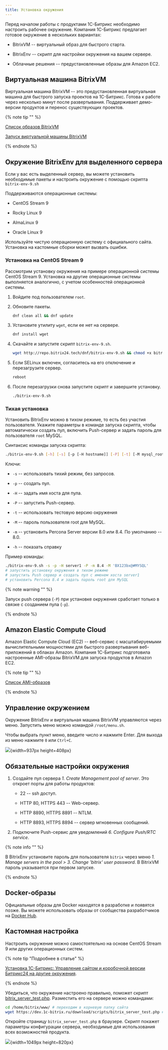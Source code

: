 ```yaml
---
title: Установка окружения
---
```


Перед началом работы с продуктами 1С-Битрикс необходимо настроить рабочее окружение. Компания 1С-Битрикс предлагает готовое окружение в нескольких вариантах:

-  BitrixVM -- виртуальный образ для быстрого старта.

-  BitrixEnv -- скрипт для настройки окружения на вашем сервере.

-  Облачные решения -- предустановленные образы для Amazon EC2.

## Виртуальная машина BitrixVM

Виртуальная машина BitrixVM --  это предустановленная виртуальная машина для быстрого запуска проектов на 1С-Битрикс. Готова к работе через несколько минут после развертывания. Поддерживает демо-версии продуктов и перенос существующих проектов.

{% note tip "" %}

[Список образов BitrixVM](https://www.1c-bitrix.ru/download/vmbitrix.php#tab-section-1)

[Запуск виртуальной машины BitrixVM](https://dev.1c-bitrix.ru/learning/course/index.php?COURSE_ID=37&LESSON_ID=29238)

{% endnote %}

## Окружение BitrixEnv для выделенного сервера

Если у вас есть выделенный сервер, вы можете установить необходимые пакеты и настроить окружение с помощью скрипта `bitrix-env-9.sh`

Поддерживаются операционные системы:

-  CentOS Stream 9

-  Rocky Linux 9

-  AlmaLinux 9

-  Oracle Linux 9

Используйте чистую операционную систему с официального сайта. Установка на кастомные сборки может вызвать ошибки.

### Установка на CentOS Stream 9

Рассмотрим установку окружения на примере операционной системы CentOS Stream 9. Установка на другие операционные системы выполняется аналогично, с учетом особенностей операционной системы.

1. Войдите под пользователем `root`.

2. Обновите пакеты.

   ```bash
   dnf clean all && dnf update
   ```

3. Установите утилиту `wget`, если ее нет на сервере.

   ```bash
   dnf install wget
   ```

4. Скачайте и запустите скрипт `bitrix-env-9.sh`.

   ```bash
   wget http://repo.bitrix24.tech/dnf/bitrix-env-9.sh && chmod +x bitrix-env-9.sh && ./bitrix-env-9.sh
   ```

5. Если SELinux включен, согласитесь на его отключение и перезагрузите сервер.

   ```bash
   reboot
   ```

6. После перезагрузки снова запустите скрипт и завершите установку.

   ```bash
   ./bitrix-env-9.sh
   ```

### Тихая установка

Установить BitrixEnv можно в тихом режиме, то есть без участия пользователя.  Укажите параметры в команде запуска скрипта, чтобы автоматически создать пул, включить Push-сервер и задать пароль для пользователя `root` MySQL.

Синтаксис команды запуска скрипта:

```bash
./bitrix-env-9.sh [-h] [-s] [-p [-H hostname]] [-P] [-t] [-M mysql_root_password] [-m 8.0|8.4]
```

Ключи:

-  `-s` -- использовать тихий режим, без запросов.

-  `-p` -- создать пул.

-  `-H` -- задать имя хоста для пула.

-  `-P` -- запустить Push-сервер.

-  `-t` -- использовать тестовую версию окружения

-  `-M` -- пароль пользователя root для MySQL.

-  `-m` -- установить Percona Server версии 8.0 или 8.4. По умолчанию -- 8.0.

-  `-h` -- показать справку

Пример команды:

```bash
./bitrix-env-9.sh -s -p -H server1 -P -m 8.4 -M 'BX123bx@#MYSQL'
# запустить установку окружения в тихом режиме
# запустить Push сервер и создать пул с именем хоста server1
# установить Percona 8.4 и задать пароль root для MySQL
```

{% note warning "" %}

Запуск push сервера (`-P`) при установке окружения сработает только в связке с созданием пула (`-p`).

{% endnote %}

## Amazon Elastic Compute Cloud

Amazon Elastic Compute Cloud (EC2) -- веб-сервис с масштабируемыми вычислительными мощностями для быстрого развертывания веб-приложений в облаках Amazon. Компания 1С-Битрикс подготовила настроенные AMI-образы BitrixVM для запуска продуктов в Amazon EC2.

{% note tip "" %}

[Список AMI-образов](https://www.1c-bitrix.ru/download/vmbitrix.php#tab-section-3)

{% endnote %}

## Управление окружением

Окружение BitrixEnv и виртуальная машина BitrixVM управляются через меню. Запустить меню можно командой `/root/menu.sh`.

Чтобы выбрать пункт меню, введите число и нажмите Enter. Для выхода из меню нажмите `0` или `Ctrl+C`.

![](./install-env-2.png){width=937px height=408px}

## Обязательные настройки окружения

1. Создайте пул сервера *1\. Create Management pool of server*. Это откроет порты для работы продуктов:

   -  22 -- ssh доступ.

   -  HTTP 80, HTTPS 443 -- Web-сервер.

   -  HTTP 8890, HTTPS 8891 -- NTLM.

   -  HTTP 8893, HTTPS 8894 -- сервер мгновенных сообщений.

2. Подключите Push-сервис для уведомлений *6\. Configure Push/RTC service*.

{% note info "" %}

В BitrixEnv установите пароль для пользователя `bitrix` через меню *1\. Manage servers in the pool > 3. Change 'bitrix' user password*. В BitrixVM пароль указывается при первом запуске.

{% endnote %}

## Docker-образы

Официальные образы для Docker находятся в разработке и появятся позже. Вы можете использовать образы от сообщества разработчиков на [Docker Hub](https://hub.docker.com/search?q=bitrix).

## Кастомная настройка

Настроить окружение можно самостоятельно на основе CentOS Stream 9 или других операционных систем.

{% note tip "Подробнее в статье" %}

[Установка 1С-Битрикс: Управление сайтом и коробочной версии Битрикс24 на другие окружения](https://dev.1c-bitrix.ru/learning/course/index.php?COURSE_ID=135&CHAPTER_ID=020866).

{% endnote %}

Убедиться, что окружение настроено правильно, поможет скрипт [bitrix_server_test.php](https://dev.1c-bitrix.ru/download/scripts/bitrix_server_test.php). Разместить его на сервере можно командами:

```bash
cd /home/bitrix/www/ # переходим в корневую папку сайта
wget https://dev.1c-bitrix.ru/download/scripts/bitrix_server_test.php # скачиваем скрипт
```

Откройте страницу `bitrix_server_test.php` в браузере. Скрипт покажет параметры конфигурации сервера, необходимые для использования всех возможностей продукта.

![](./install-env.png){width=1049px height=820px}